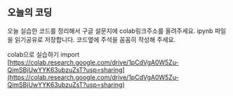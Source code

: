 ## 오늘의 코딩 

오늘 실습한 코드를 정리해서 구글 설문지에 colab링크주소를 올려주세요. ipynb 파일을 읽기공유로 저장합니다.
코드옆에 주석을 꼼꼼히 작성해 주세요.

colab으로 실습하기 import [https://colab.research.google.com/drive/1pCdVgA0W5Zu-QimSBjUwYYK63ubzuZsT?usp=sharing](https://colab.research.google.com/drive/1pCdVgA0W5Zu-QimSBjUwYYK63ubzuZsT?usp=sharing)
